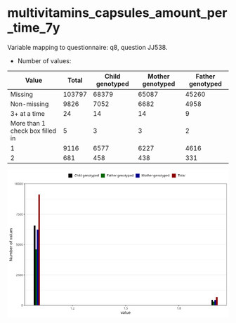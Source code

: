 # multivitamins_capsules_amount_per_time_7y
Variable mapping to questionnaire: q8, question JJ538.
- Number of values:

| Value | Total | Child genotyped | Mother genotyped | Father genotyped |
| ----- | ----- | --------------- | ---------------- | ---------------- |
| Missing | 103797 | 68379 | 65087 | 45260 |
| Non-missing | 9826 | 7052 | 6682 | 4958 |
| 3+ at a time | 24 | 14 | 14 |9 |
| More than 1 check box filled in | 5 | 3 | 3 |2 |
| 1 | 9116 | 6577 | 6227 | 4616 |
| 2 | 681 | 458 | 438 | 331 |



![](multivitamins_capsules_amount_per_time_7y_n.png)



